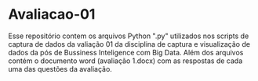 # Avaliacao-01

Esse repositório contem os arquivos Python ".py"  utilizados nos scripts de captura de dados da valiação 01 da disciplina de captura e visualização de dados da pós de Bussiness Inteligence com Big Data.
Além dos arquivos contém o documento word (avaliação 1.docx) com as respostas de cada uma das questões da avaliação.
